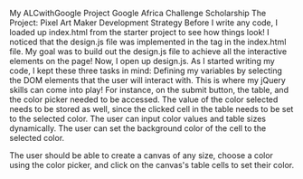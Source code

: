 My ALCwithGoogle Project
Google Africa Challenge Scholarship
The Project: Pixel Art Maker
Development Strategy
Before I write any code, I loaded up index.html from the starter project to see how things look! I noticed that the design.js file was implemented in the <body> tag in the index.html file. My goal was to build out the design.js file to achieve all the interactive elements on the page!
Now, I open up design.js. As I started writing my code, I kept these three tasks in mind:
Defining my variables by selecting the DOM elements that the user will interact with. This is where my jQuery skills can come into play! For instance, on the submit button, the table, and the color picker needed to be accessed. The value of the color selected needs to be stored as well, since the clicked cell in the table needs to be set to the selected color.
The user can input color values and table sizes dynamically.
The user can set the background color of the cell to the selected color.

The user should be able to create a canvas of any size, choose a color using the color picker, and click on the canvas's table cells to set their color.